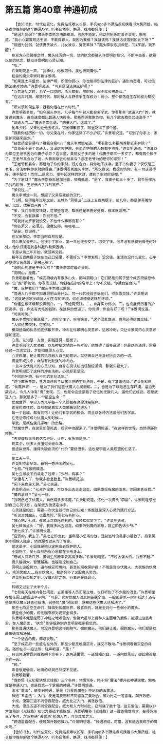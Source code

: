 # 第五篇 第40章 神通初成
        【告知书友，时代在变化，免费站点难以长存，手机app多书源站点切换看书大势所趋，站长给你推荐的这个换源APP，听书音色多、换源、找书都好使！】
       “是因为我弱？”魔头李崇执念扭曲模湖，已然不稳定，他勐然抬头盯着许景明，嘶吼道，“我小心翼翼苟活于世，不敢得罪人，就因为我弱？我就该死？我就活该落到如此下场？”
       “就因为我弱，就该妻子被占，儿女被杀，冤死牢狱？”魔头李崇愈加疯狂，“我不服，我不服！”
       在双方心灵碰撞之时，魔头经历的一切，他的执念都融入许景明的意识，不断冲击着，欲要以他的执念，撼动许景明的心灵认知。
       “唉。”
       许景明叹息一声，“我承认，你很可怜，我也很同情你。”
       扭曲的魔头李崇盯着许景明。
       “如果是太平盛世，法律严明，即便你弱小，你也能得到法律的庇护。遇到为恶者，可以借助法律对付他。”许景明说道，“可若是没法律庇护呢？“
       “兵荒马乱之时，为了一口吃的，杀人都有。那时候，弱小就会被淘汰。”
       “在远古时期，部落时代，那时候人与野兽争生存权力！弱小，整个部落连生存的权力都没有。”
       “所以该如何生存，就看你活在什么时代。”
       许景明看着他，“如今魔头作祟，几乎每个年轻人都会去学武，你看那些’武道入门’的，就算遇到魔头，逃命速度都比普通人快得多。那些帮派敢欺负你，有几个敢去欺负武道高手？”
       “武道入门……”魔头李崇低语，“想要入门，太难了。”
       他年少时，父亲也让他去练武。可他懒散惯了，哪里吃得了那个苦。
       “我看你经历的一切，你父亲在时，你家还请了不少护院。”许景明说道，“可到了你手上，家里护院越来越少。”
       “经营药堂容易吗？赚钱容易吗？”魔头李崇低吼道，“哪有那么多银两养那么多护院？”
       “自身弱小是个普通人，又没厉害护院，甚至连护院的人数都不够多。”许景明说道，“你真以为那位王老爷因为你妻子杀你？这世道，美貌女子多的是！你妻子都三十多岁了，都有两个孩子了。王老爷真会为了她，大费周章去勾结县令？那王老爷为的是你的家财！”
       “王老爷和县令，都是为了你的家财，双方合力，将你吃干抹净。至于占你妻子？仅仅是王老爷，合法吞掉你家财的理由。”许景明看着魔头李崇，“所以我说，我很同情你。有一句话说得好，德不配位！而你……是实力，撑不起这样的家财，遭到了家财的反噬。”
       “为了家财？”魔头李崇身影越加扭曲，喃喃低语，“是了，我妻子都三十多了，县令压榨光了我的现银，王老爷占了我的家产。”
       “爹说过……”
       魔头李崇这一刻，想起了父亲临死前的交代。
       “儿啊，记得每年过年之前，去城外‘洞明山’上送上五百两银子，前几年，都是爹带着你去。以后，你要自己去！”
       “爹，我们每年交钱财，可那些官吏、帮派还是来要好处费，根本就没用。”
       “不交，会有祸事！你别不信。”
       “可我好友罗家就没交，不也什么事都没有？”
       “你必须交，必须交，给我记得，咳咳咳……
       “是是，我记得。”
       在父亲那边，李崇当时自然应是。
       可后来父亲死后，他接手了家业，第一年他还去交了。可交了钱，他并没有感觉到有任何好处。他依旧遭遇到各种敲诈勒索困境。
       于是从第二年开始，就没再交钱。
       每年五百两银子放在自己口袋里，不更好么？李崇发现，没交钱，生活也没什么变化，心中还觉得父亲愚蠢，是被人骗了。
       “洞明山到底是干什么的？”魔头李崇盯着许景明。
       “洞明山，是魔。”
       许景明看着他，“成安府境内有很多山头，都叫洞明山！它们都是归属于整个成安府最恐怖的一位‘魔’所统领。你乖乖交钱，你就在庇护的名单上！你不交钱，你就自生自灭。”
       “魔，庇护我们？”魔头李崇难以置信。
       “普通人几乎都不知道洞明山是什么，可一代代经验告诉他们，得乖乖交钱。”许景明说道，“这就是你家乡琉县人们生存的环境，你必须遵循这样的环境。”
       “你连生存环境都没弄明白，一，不给魔交钱。二，自身实力弱小。三，也没雇佣厉害的护院高手。四，你还有大笔的钱财。在这样的世道下，你觉得，你会有好下场？”许景明说道。
       “可笑可笑。”
       魔头李崇完全被说服了，也完全懂了，哈哈笑着，“这个混乱世道，竟然还得给魔交钱。”
       “人得给魔交钱，可笑啊。”
       模湖扭曲的执念彻底溃散开来，冲击在许景明心灵意识，这般冲刷，只让许景明的心灵意识越加坚定。
       心灵，认知是一方面，实践是另一层面了。
       许景明阅读人文书籍，以及神秘之地的一些考验，他懂得了很多道理！但是这些道理，需要经过一次次实践，才能彻底深入心灵。
       心灵炼魔，是让魔的执念融入自己的意识，就彷佛自己亲身经历对方的一切。
       魔能形成执念，自然有比较强的冲击力。
       一旦冲击伏魔人的心灵认知，自身心灵认知出现破绽漏洞，那就问题大了。
       许景明经历了这样的冲击洗刷，心灵却更坚定。
       “不同的环境，有不同的生存法则。”
       “这个魔头李崇，各方面违背了伏魔世界的生存法则，于是，有了凄惨结局。”许景明默默道，“伏魔世界，一，是为了我们这些伏魔人心灵磨砺。二，也是为了以险恶生存环境，逼迫无数凡人，令凡人中有‘魔’出现。三，也是令这些蒙蔽了记忆的无数凡人，逼他们去练武。若是武道入门，那就是多了一个星空生命！”
       伏魔世界，宇宙人类几乎每一个八阶都在这里注册账户。
       这里的原住民，自然都是真实人类蒙蔽记忆进入！
       每一个县城，都有武馆！让他们有学武的机会。而且以各种方法逼他们去学武。
       在无法修炼成为伏魔人的时候……
       学武，是原住民几乎唯一的出路。
       “伏魔世界，在这里即便死去，现实中也醒来了。”许景明暗道，“在这样的世界，自然得逼你修炼。”
       “希望虚拟世界的这次经历，让你，有所领悟吧。”
       现实中，很多人会撞得头破血流。
       但虚拟世界，撞得头破血流的‘代价’要低很多，这也是宇宙人类联盟的仁慈了。
       ……
       第二天一早。
       许景明吃着早饭，看到一旁扫地的吴七。
       “七叔。”许景明喊道。
       吴七立即放下扫帚走了过来：”少爷，有事？”
       “杂活有人干，你就多歇息歇息。”许景明说道。
       “闲下来也是无聊。”吴七笑道。
       许景明点头：“七叔你没事，可以多出去走走逛逛，如果发现有魔的消息，你回来告诉我。”
       “魔的消息？”吴七一怔。
       “我既然成了伏魔人，自然得多多炼魔。”许景明说道，炼化一次魔头‘李崇’，许景明能感觉到自己心灵认识，在某些方面坚定许多。
       心灵就是如此，需要一次次去践行自己的认知！炼魔就是深入心灵的践行方法。
       “听说对付魔头，也很危险。”吴七有些担心。
       “放心吧，七叔。就像上次商队遇到的，我轻松就拿下了。“许景明说道。
       吴七微微点头：“好，我就多出去逛逛，如果听到魔的消息，就立即告诉少爷。”
       “谢七叔了。”许景明说道。
       “应该的，我去了。”吴七立即出发，当年是小乞丐的他，是被当时的吴家小姐救了。后来吴家小姐嫁入陈家，他也跟着过来当了管家。
       他这辈子，小姐就是他认定用命去保护的人。
       小姐死了，吴七自然所有心思都在少爷身上。
       “府城人口数百万，魔诞生的概率要高得多啊。”许景明暗道，“不过太强大的，我惹不起。”
       魔头越强大，智慧越高，也越能控制自己。
       洞明山这股势力，遍布成安府境内，甚至长期收保护费！不管是官方伏魔人、大家族的伏魔人、宗派伏魔人……各方伏魔人，都奈何不了这股魔头势力。
       许景明有自知之明，没成八阶之前，行事还是低调点。
       ……
       转眼又过去了大半个月。
       “七叔每天在城内各处闲逛，去茶楼等人员汇聚之地，也打听到了不少魔的消息。”许景明坐在后花园上的假山亭子内，“可是，官方伏魔人消息网笼罩全城，一般都是第一时间抵达！还有些家族伏魔人赶去也挺快，弱些的‘魔’刚出现，就被这些伏魔人给解决了。”
       那些七阶星空生命们，降临到伏魔世界，最喜欢的，就是去对付一些弱小的魔头。
       那些弱小的魔，炼化起来相对要安全得多。
       许景明毕竟是经历了神秘之地考验的，像第六星球上百种人生困境的磨练，能通过这些考验，在人魔层面，‘执念’能够威胁到许景明是概率极低的。
       那些普通伏魔人，可没许景明这样的胆气。强的魔头，他们避让着。弱的魔头，他们却是以最快速度解决掉。
       “一个适合的魔，都没发现。”
       “至于成安府一些盛名在外的，那至少都是地魔层次，我又不敢动。”许景明看着天空的月亮，随即左手一掐法印，轻声喝道，“落！”
       只见两道雷霆纠缠着朝下方噼下，这两道雷霆，一道耀眼炽白，一道内敛黑暗，彼此完美结合在一起。
       “砰。”
       声音很是低沉，地面的坑洞已然深不见底。
       许景明看着。
       “我参悟《元初星猜想光线篇》三个多月，领悟渐多，终于将‘雷法’提升到神通级数，勉强算是神通入门，也是我第一个掌握的神通。”许景明想道。
       法术‘雷法’，蜕变到神通，便是《万星炼魔卷》中记载的五雷法。
       神通‘五雷法’，入门，便是需要两种不同雷霆完美配合！威力比之一道雷霆，飙升数倍。
       小成，便需三道不同雷霆配合，威力比之入门，再涨数倍。
       大成，便是五道不同雷霆配合，威力和入门时相比，已然强了数十倍。这五雷法，需要以非常浩瀚的《光线篇》知识为基础才能练成，许景明堪称《光线篇》这一脉的绝世奇才，在得传承三个多月，才将神通‘五雷法’勉强入门，可见难度之大。
       “两道雷霆配合，便可飙升数倍威力。”许景明想道，“神通初成，可惜，没有适合我练手的魔头啊。”
       【告知书友，时代在变化，免费站点难以长存，手机app多书源站点切换看书大势所趋，站长给你推荐的这个换源APP，听书音色多、换源、找书都好使！】